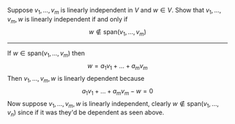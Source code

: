 Suppose $v_1,\dots,v_m$ is linearly independent in $V$ and $w \in V$. Show that $v_1,\dots,v_m,w$ is linearly independent if and only if 
$$w \notin \text{span}(v_1,\dots,v_m)$$

---

If $w \in \text{span}(v_1,\dots,v_m)$ then
$$
w = a_1v_1+\dots+a_mv_m
$$
Then $v_1,\dots,v_m,w$ is linearly dependent because
$$
a_1v_1+\dots+a_mv_m - w = 0
$$
Now suppose $v_1,\dots,v_m,w$ is linearly independent, clearly $w \notin \text{span}(v_1,\dots,v_n)$ since if it was they'd be dependent as seen above.

